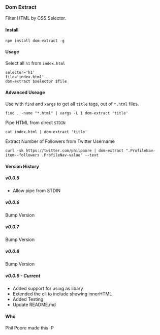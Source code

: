 ### Dom Extract
Filter HTML by CSS Selector.


#### Install
```
npm install dom-extract -g
```

#### Usage

Select all `h1` from `index.html`
```
selector='h1'
file='index.html'
dom-extract $selector $file
```

#### Advanced Useage

Use with `find` and `xargs` to get all `title` tags, out of `*.html` files.
```
find . -name "*.html" | xargs -L 1 dom-extract 'title'
```

Pipe HTML from direct `STDIN`
```
cat index.html | dom-extract 'title'
```

Extract Number of Followers from Twitter Username
```
curl -sk https://twitter.com/philpoore | dom-extract ".ProfileNav-item--followers .ProfileNav-value" --text
```

#### Version History

##### v0.0.5
+ Allow pipe from STDIN

##### v0.0.6
Bump Version

##### v0.0.7
Bump Version

##### v0.0.8
Bump Version

##### v0.0.9 - Current
+ Added support for using as libary
+ Extended the cli to include showing innerHTML
+ Added Testing
+ Update README.md

#### Who
Phil Poore made this :P
